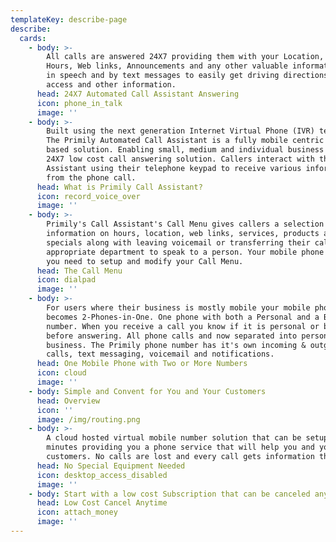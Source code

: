 ```yaml
---
templateKey: describe-page
describe:
  cards:
    - body: >-
        All calls are answered 24X7 providing them with your Location, Business
        Hours, Web links, Announcements and any other valuable information both
        in speech and by text messages to easily get driving directions, web
        access and other information.
      head: 24X7 Automated Call Assistant Answering
      icon: phone_in_talk
      image: ''
    - body: >-
        Built using the next generation Internet Virtual Phone (IVR) technology,
        The Primily Automated Call Assistant is a fully mobile centric cloud
        based solution. Enabling small, medium and individual business users a
        24X7 low cost call answering solution. Callers interact with the Call
        Assistant using their telephone keypad to receive various information
        from the phone call.
      head: What is Primily Call Assistant?
      icon: record_voice_over
      image: ''
    - body: >-
        Primily's Call Assistant's Call Menu gives callers a selection of
        information on hours, location, web links, services, products and
        specials along with leaving voicemail or transferring their call to
        appropriate department to speak to a person. Your mobile phone is all
        you need to setup and modify your Call Menu.
      head: The Call Menu
      icon: dialpad
      image: ''
    - body: >-
        For users where their business is mostly mobile your mobile phone
        becomes 2-Phones-in-One. One phone with both a Personal and a Business
        number. When you receive a call you know if it is personal or business
        before answering. All phone calls and now separated into personal and
        business. The Primily phone number has it's own incoming & outgoing
        calls, text messaging, voicemail and notifications.
      head: One Mobile Phone with Two or More Numbers
      icon: cloud
      image: ''
    - body: Simple and Convent for You and Your Customers
      head: Overview
      icon: ''
      image: /img/routing.png
    - body: >-
        A cloud hosted virtual mobile number solution that can be setup in
        minutes providing you a phone service that will help you and your
        customers. No calls are lost and every call gets information they need.
      head: No Special Equipment Needed
      icon: desktop_access_disabled
      image: ''
    - body: Start with a low cost Subscription that can be canceled any time.
      head: Low Cost Cancel Anytime
      icon: attach_money
      image: ''
---
```


